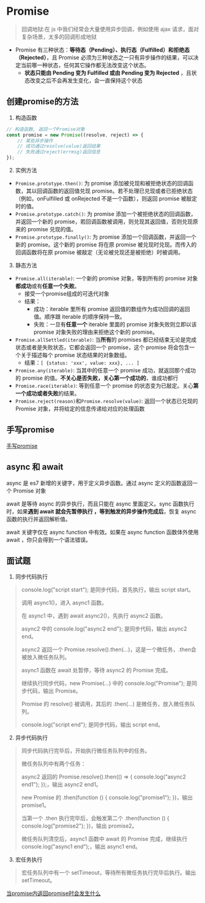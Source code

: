 
# Promise

> 回调地狱:在 js 中我们经常会大量使用异步回调，例如使用 ajax 请求，面对复杂场景，太多的回调形成地狱

- Promise 有三种状态：**等待态（Pending）、执行态（Fulfilled）和拒绝态（Rejected）**，且 Promise 必须为三种状态之一只有异步操作的结果，可以决定当前哪一种状态，任何其它操作都无法改变这个状态。
  - **状态只能由 Pending 变为 Fulfilled 或由 Pending 变为 Rejected** ，且状态改变之后不会再发生变化，会一直保持这个状态

## 创建promise的方法
1. 构造函数

```js
// 构造函数, 返回一个Promise对象
const promise = new Promise((resolve, reject) => {
	// 某些异步操作
	// 成功通过resolve(value)返回结果
	// 失败通过reject(errmsg)返回信息
});
```

2. 实例方法
- `Promise.prototype.then()`: 为 promise 添加被兑现和被拒绝状态的回调函数，其以回调函数的返回值兑现 promise。若不处理已兑现或者已拒绝状态（例如，onFulfilled 或 onRejected 不是一个函数），则返回 promise 被敲定时的值。
- `Promise.prototype.catch()`: 为 promise 添加一个被拒绝状态的回调函数，并返回一个新的 promise，若回调函数被调用，则兑现其返回值，否则兑现原来的 promise 兑现的值。
- `Promise.prototype.finally()`: 为 promise 添加一个回调函数，并返回一个新的 promise。这个新的 promise 将在原 promise 被兑现时兑现。而传入的回调函数将在原 promise 被敲定（无论被兑现还是被拒绝）时被调用。


3. 静态方法
- `Promise.all(iterable)`: 一个新的 promise 对象，等到所有的 promise 对象**都成功**或有**任意一个失败**。
  - 接受一个promise组成的可迭代对象
  - 结果：
    - 成功：iterable 里所有 promise 返回值的数组作为成功回调的返回值。顺序跟 iterable 的顺序保持一致。
    - 失败：一旦有**任意一个** iterable 里面的 promise 对象失败则立即以该 promise 对象失败的理由来拒绝这个新的 promise。
- `Promise.allSettled(iterable)`: 当**所有**的 promises 都已经结束无论是完成状态或者是失败状态，它都会返回一个 promise，这个 promise 将会包含一个关于描述每个 promise 状态结果的对象数组。
  - 结果：`[ {status: 'xxx', value: xxx}, ... ]`
- `Promise.any(iterable)`: 当其中的任意一个 promise 成功，就返回那个成功的 promise 的值。**不关心是否失败，关心第一个成功的**，谁成功都行
- `Promise.race(iterable)`: 等到任意一个 promise 的状态变为已敲定。关心**第一个成功或者失败**的结果。
- `Promise.reject(reason)`和`Promise.resolve(value)`: 返回一个状态已兑现的 Promise 对象，并将给定的信息传递给对应的处理函数

## 手写promise

[手写promise](https://www.cnblogs.com/dennisj/p/12660388.html) 

<script setup>
import p from './MyPromiseES.js?raw';
import a from './await.js?raw';
import t1 from './questions/t1.js?raw';
import t2 from './questions/t2.js?raw';
import t3 from './questions/t3.js?raw';
import t4 from './questions/t4.js?raw';
import t5 from './questions/t5.js?raw';
import t6 from './questions/t6.js?raw';
</script>

<run-script :code="p">
</run-script>

## async 和 await

async 是 es7 新增的关键字，用于定义异步函数。通过 async 定义的函数返回一个 Promise 对象

await 是等待 async 的异步执行，而且只能在 async 里面定义。sync 函数执行时，如果**遇到 await 就会先暂停执行 ，等到触发的异步操作完成后**，恢复 async 函数的执行并返回解析值。

await 关键字仅在 async function 中有效。如果在 async function 函数体外使用 await ，你只会得到一个语法错误。

<run-script  name="利用生成器和迭代器实现相同效果" :code="a">
</run-script>

## 面试题

<run-script :code="t1"></run-script>

<run-script :code="t2"></run-script>
1. 同步代码执行
>  console.log("script start"); 是同步代码，首先执行，输出 script start。
>
>  调用 async1()，进入 async1 函数。
>
>  在 async1 中，遇到 await async2()，先执行 async2 函数。
>
>  async2 中的 console.log("async2 end"); 是同步代码，输出 async2 end。
>
>  async2 返回一个 Promise.resolve().then(...)，这是一个微任务，.then会被放入微任务队列。
>
>  async1 函数在 await 处暂停，等待 async2 的 Promise 完成。
>
>  继续执行同步代码，new Promise(...) 中的 console.log("Promise"); 是同步代码，输出 Promise。
>
>  Promise 的 resolve() 被调用，其后的 .then(...) 是微任务，放入微任务队列。
>
>  console.log("script end"); 是同步代码，输出 script end。
2. 异步代码执行
>  同步代码执行完毕后，开始执行微任务队列中的任务。
>
>  微任务队列中有两个任务：
>
>  async2 返回的 Promise.resolve().then(() => { console.log("async2 end1"); });，输出 async2 end1。
>
>  new Promise 的 .then(function () { console.log("promise1"); })，输出 promise1。
>
>  当第一个 .then 执行完毕后，会触发第二个 .then(function () { console.log("promise2"); })，输出 promise2。
>
>  微任务队列清空后，async1 函数中 await 的 Promise 完成，继续执行 console.log("async1 end");，输出 async1 end。
3. 宏任务执行
>  宏任务队列中有一个 setTimeout，等待所有微任务执行完毕后执行。输出 setTimeout。

<run-script :code="t3"></run-script>
<run-script :code="t4"></run-script>
<run-script :code="t5"></run-script>
<run-script :code="t6"></run-script>

[当promise内返回promise时会发生什么](https://www.zhihu.com/question/430549238)